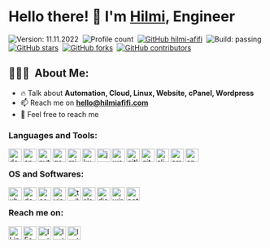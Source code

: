 # Hello there! 👋 I'm [Hilmi](https://github.com/hilmi-afifi), Engineer

![Version: 11.11.2022](https://img.shields.io/badge/Version-11.11.2022-informational?color=orange)&nbsp;
![Profile count](https://komarev.com/ghpvc/?username=hilmi-afifi&color=red&style=flat&label=Profile+Views)&nbsp;
[![GitHub hilmi-afifi](https://img.shields.io/github/followers/hilmi-afifi?label=follow&style=social)](https://github.com/hilmi-afifi)&nbsp;
![Build: passing](https://img.shields.io/github/workflow/status/simple-icons/simple-icons/Verify/develop?logo=github&color=success&label=Build)
[![GitHub stars](https://img.shields.io/github/stars/themlphdstudent/awesome-github-profile-readme-templates.svg?logo=github&color=blueviolet&label=Stars)](https://github.com/hilmi-afifi)&nbsp;
[![GitHub forks](https://img.shields.io/github/forks/themlphdstudent/awesome-github-profile-readme-templates.svg?logo=github&color=pink&label=Forks)](https://github.com/hilmi-afifi)&nbsp;
[![GitHub contributors](https://img.shields.io/github/contributors/themlphdstudent/awesome-github-profile-readme-templates.svg?logo=github&color=blue&label=Contributors)](https://github.com/hilmi-afifi)&nbsp;

<!-- <h3 align="left">👨🏻‍💻 About Me</h3> -->
## 👨🏻‍💻 &nbsp;About Me:
- 🔥 Talk about **Automation, Cloud, Linux, Website, cPanel, Wordpress**
- 📫 Reach me on **hello@hilmiafifi.com**
- 🍵 Feel free to reach me


<h3 align="left">Languages and Tools:</h3>
<a href="https://docker.com" target="_blank"><img align="left" alt="docker" width="26px" src="https://cdn.simpleicons.org/docker"></a>
<a href="https://ansible.com" target="_blank"><img align="left" alt="ansible" width="26px" src="https://cdn.simpleicons.org/ansible"></a>
<a href="https://python.org" target="_blank"> <img align="left" alt="python" width="26px" src="https://cdn.simpleicons.org/python"> </a>
<a href="https://cloud.google.com" target="_blank"> <img align="left" alt="google cloud platform" width="26px" src="https://cdn.simpleicons.org/googlecloud"> </a>
<a href="https://azure.microsoft.com" target="_blank"> <img align="left" alt="microsoft azure" width="26px" src="https://cdn.simpleicons.org/microsoftazure"> </a>
<a href="https://kubernetes.io" target="_blank"> <img align="left" alt="kubernetes" width="26px" src="https://cdn.simpleicons.org/kubernetes"> </a>
<a href="https://jenkins.io" target="_blank"> <img align="left" alt="jenkins" width="26px" src="https://cdn.simpleicons.org/jenkins"> </a>
<a href="https://wordpress.org" target="_blank"> <img align="left" alt="wordpress" width="26px" src="https://cdn.simpleicons.org/wordpress"> </a>
<a href="https://gitlab.com" target="_blank"> <img align="left" alt="gitlab" width="26px" src="https://cdn.simpleicons.org/gitlab"> </a>
<a href="https://github.com" target="_blank"> <img align="left" alt="github" width="26px" src="https://cdn.simpleicons.org/github"> </a>
<a href="https://alibabacloud.com" target="_blank"> <img align="left" alt="alibaba cloud" width="26px" src="https://cdn.simpleicons.org/alibabacloud"> </a>
<a href="https://aws.amazon.com" target="_blank"> <img align="left" alt="amazon web services" width="26px" src="https://cdn.simpleicons.org/amazonaws"> </a>
<a href="https://cpanel.net" target="_blank"> <img align="left" alt="cpanel" width="26px" src="https://cdn.simpleicons.org/cpanel"> </a>
<br>


<h3 align="left">OS and Softwares:</h3>
<a href="https://ubuntu.com" target="_blank"> <img align="left" alt="ubuntu" width="26px" src="https://cdn.simpleicons.org/ubuntu"> </a>
<a href="https://debian.org" target="_blank"> <img align="left" alt="debian" width="26px" src="https://cdn.simpleicons.org/debian"> </a>
<a href="https://centos.org" target="_blank"> <img align="left" alt="centos" width="26px" src="https://cdn.simpleicons.org/centos"> </a>
<a href="https://code.visualstudio.com" target="_blank"> <img align="left" alt="visual studio code" width="26px" src="https://cdn.simpleicons.org/visualstudiocode"> </a> 
<a href="https://trello.com" target="_blank"> <img align="left" alt="trello" width="26px" src="https://cdn.simpleicons.org/trello"> </a>
<a href="https://slack.com" target="_blank"> <img align="left" alt="slack" width="26px" src="https://cdn.simpleicons.org/slack"> </a>
<a href="https://discord.com" target="_blank"> <img align="left" alt="discord" width="26px" src="https://cdn.simpleicons.org/discord"> </a>
<a href="https://wireguard.com" target="_blank"> <img align="left" alt="wireguard" width="26px" src="https://cdn.simpleicons.org/wireguard"> </a>
<a href="https://notion.so" target="_blank"> <img align="left" alt="notion" width="26px" src="https://cdn.simpleicons.org/notion"> </a>
<br>


<h3 align="left">Reach me on:</h3>
<p align="left">
<a href="https://my.hilmiafifi.com/linkedin" target="_blank"> <img align="left" alt="Linkedin" width="26px" src="https://cdn.simpleicons.org/linkedin"> </a>
<a href="https://my.hilmiafifi.com/facebook" target="_blank"> <img align="left" alt="Facebook" width="26px" src="https://cdn.simpleicons.org/facebook"> </a>
<a href="https://my.hilmiafifi.com/instagram" target="_blank"> <img align="left" alt="Instagram" width="26px" src="https://cdn.simpleicons.org/instagram"> </a>
<a href="https://my.hilmiafifi.com/whatsapp" target="_blank"> <img align="left" alt="Instagram" width="26px" src="https://cdn.simpleicons.org/whatsapp"> </a>
<a href="https://my.hilmiafifi.com/twitter" target="_blank"> <img align="left" alt="Instagram" width="26px" src="https://cdn.simpleicons.org/twitter"> </a>
</p>





